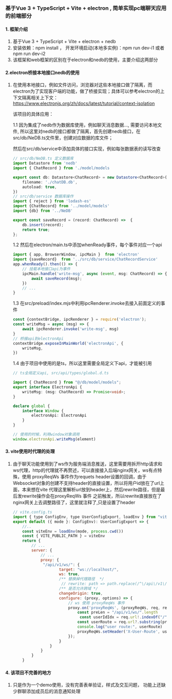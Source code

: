 ### 基于Vue 3 + TypeScript + Vite + electron , 简单实现pc端聊天应用的前端部分

#### 1. 框架介绍

1. 基于Vue 3 + TypeScript + Vite + electron + nedb 
2. 安装依赖：npm install ， 开发环境启动(本地多实例)：npm run dev-i1 或者 npm run dev-i2
3. 该框架和web框架的区别在于electron和nedb的使用，主要介绍这两部分

#### 2.electron桥接本地接口nedb的使用

 1. 在使用本地接口，例如文件访问，浏览器对这些本地接口做了隔离，而electron为了实现客户端的功能，做了桥接实现；具体可以参考electron的上下文隔离相关上下文：https://www.electronjs.org/zh/docs/latest/tutorial/context-isolation

    该项目的具体应用：

    1.1 因为集成了nedb作为数据库使用，例如聊天消息数据..., 需要访问本地文件, 所以这里对nedb的接口都做了隔离，首先创建nedb接口，在src/db/NeDB.ts文件里，创建对应数据的库文件；

    然后在src/db/service中添加具体的接口实现，例如每张数据表的读写改查

    ``` typescript
    // src/db/NeDB.ts 定义数据库
    import Datastore from 'nedb'
    import { ChatRecord } from './model/models
    
    export const db: Datastore<ChatRecord> = new Datastore<ChatRecord>({
        filename: './chatDB.db',
        autoload: true,
    })
    // src/db/service 数据库操作
    import { reject } from 'lodash-es'
    import {ChatRecord} from '../model/models'
    import {db} from '../NeDB'
    
    export const saveRecord = (record: ChatRecord) =>  {
        db.insert(record);
        return true;
    };
    ```

    

    1.2 然后在electron/main.ts中添加whenReady事件，每个事件对应一个api

    ```typescript
    import { app, BrowserWindow, ipcMain }  from 'electron'
    import {saveRecord}  from '../src/db/service/ChatRecordService'
    app.whenReady().then(() => {
        // 挂载本地接口api为事件
    	ipcMain.handle('write-msg', async (event, msg: ChatRecord) => {
            await saveRecord(msg);
        })
        // ...
    }
    ```

    

    1.3 在src/preload/index.mjs中利用ipcRenderer.invoke去接入前面定义的事件

    ```typescript
    const {contextBridge, ipcRenderer } = require('electron');
    const writeMsg = async (msg) => {
    	await ipcRenderer.invoke('write-msg', msg)
    }
    // 桥接api到electronApi
    contextBridge.exposeInMainWorld('electronApi', {
    	writeMsg,
    })
    ```

    

    1.4 由于项目中使用的是ts，所以这里需要全局定义下api，才能被引用

    ```typescript
    // ts全局定义api, src/api/types/global.d.ts
    
    import { ChatRecord } from "@/db/model/models";
    export interface ElectronApi {
        writeMsg: (msg: ChatRecord) => Promise<void>;
    }
    
    declare global {
        interface Window {
            electronApi: ElectronApi
        }
    }
    
    // 使用的时候，利用window对象调用
    window.electronApi.writeMsg(element)
    ```



#### 3. vite使用时代理的处理

1. 由于聊天功能使用到了ws作为服务端消息推送，这里需要用拆开http请求和ws代理，http的代理就不再赘述，可以直接接入后端nginx网关，ws有点特殊，使用 proxyReqWs 事件作为requets header设置的回调，由于Websocket对象的创建不支持header的直接设置，所以将用户id放在了url上面，本来想在vite 代理这里解析url放到header上，然后rewrite路径，但是最后发rewrite操作会在proxyReqWs 事件 之前触发，所以rewrite直接放在了nginx网关上去调整路径了，这里就注释了,只是设置了header

   ```js
   // vite.config.ts
   import { type ConfigEnv, type UserConfigExport, loadEnv } from "vite"
   export default ({ mode }: ConfigEnv): UserConfigExport => {
       //..
       const viteEnv = loadEnv(mode, process.cwd())
       const { VITE_PUBLIC_PATH } = viteEnv
       return {
           // ... 
           server: {
               // ...
               proxy: {
               	"/api/v1/ws/": {
                       target: "ws://localhost/",
                       ws: true,
                       /** 替换掉代理路径  */
             			// rewrite: path => path.replace(/^\/api\/v1\/ws\/\d+\//, '/'),
                       /** 是否允许跨域 */
                       changeOrigin: true,
                       configure: (proxy, options) => {
                           // ws 使用 proxyReqWs 事件
                           proxy.on('proxyReqWs', (proxyReqWs, req, res) => {
                               const preLen = "/api/v1/ws/".length
                 				const userIdIdx = req.url!.indexOf("/", preLen)
                               const userRoute = req.url?.substring(preLen, userIdIdx) || '';
                               console.log("user route:", userRoute)
                               proxyReqWs.setHeader('X-User-Route', userRoute);
                           });
                       }
                   }
               }
           }
       }
   ```

   



#### 4. 该项目不完善的地方

1. 只是作为一个demo使用，没有完善表单验证，样式及交互问题， 功能上还缺少群聊添加成员后的消息通知处理






